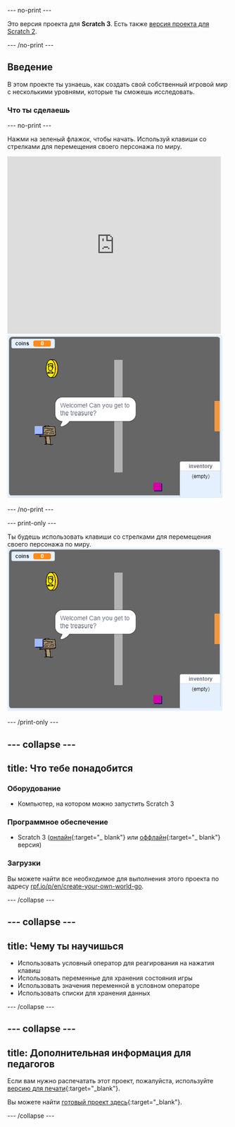 \--- no-print \---

Это версия проекта для **Scratch 3**. Есть также [версия проекта для Scratch 2](https://projects.raspberrypi.org/en/projects/create-your-own-world-scratch2).

\--- /no-print \---

## Введение

В этом проекте ты узнаешь, как создать свой собственный игровой мир с несколькими уровнями, которые ты сможешь исследовать.

### Что ты сделаешь

\--- no-print \---

Нажми на зеленый флажок, чтобы начать. Используй клавиши со стрелками для перемещения своего персонажа по миру.

<div class="scratch-preview">
  <iframe allowtransparency="true" width="485" height="402" src="https://scratch.mit.edu/projects/embed/258757783/?autostart=false" frameborder="0" scrolling="no"></iframe>
  <img src="images/showcase.png">
</div>

\--- /no-print \---

\--- print-only \---

Ты будешь использовать клавиши со стрелками для перемещения своего персонажа по миру. ![showcase.png](images/showcase.png)

\--- /print-only \---

## \--- collapse \---

## title: Что тебе понадобится

### Оборудование

- Компьютер, на котором можно запустить Scratch 3

### Программное обеспечение

- Scratch 3 ([онлайн](http://rpf.io/scratchon){:target="_ blank"} или [оффлайн](http://rpf.io/scratchoff){:target="_ blank"} версия)

### Загрузки

Вы можете найти все необходимое для выполнения этого проекта по адресу [rpf.io/p/en/create-your-own-world-go](https://rpf.io/p/en/create-your-own-world-go).

\--- /collapse \---

## \--- collapse \---

## title: Чему ты научишься

- Использовать условный оператор для реагирования на нажатия клавиш
- Использовать переменные для хранения состояния игры
- Использовать значения переменной в условном операторе
- Использовать списки для хранения данных

\--- /collapse \---

## \--- collapse \---

## title: Дополнительная информация для педагогов

Если вам нужно распечатать этот проект, пожалуйста, используйте [версию для печати](https://projects.raspberrypi.org/en/projects/create-your-own-world/print){:target="_blank"}.

Вы можете найти [готовый проект здесь](https://rpf.io/p/en/create-your-own-world-get){:target="_blank"}.

\--- /collapse \---